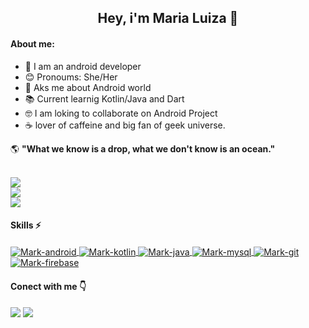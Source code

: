 

<h2 align="center" >Hey, i'm Maria Luiza 👋</h2>

#### About me:
- 📱 I am an android developer
- 😊 Pronoums: She/Her
- 📑 Aks me about Android world
- 📚 Current learnig Kotlin/Java and Dart
- 🤓 I am loking to collaborate on Android Project
- ☕ lover of caffeine and big fan of geek universe.

🌎 **"What we know is a drop, what we don't know is an ocean."**


  <a href="https://github.com/MariaLuiza-CS">
  <br>
  <img src="https://github-readme-stats.vercel.app/api?username=MariaLuiza-CS&show_icons=true&theme=radical&include_all_commits=true&count_private=true"/>
  <br>
  <img src="https://github-readme-stats.vercel.app/api/top-langs/?username=MariaLuiza-CS&layout=compact&langs_count=7&theme=radical"/>
  <br>
  <img src="https://github-readme-stats.vercel.app/api/wakatime?username=MariaLuizaCS&theme=radical"/>
  </a>

#### Skills ⚡
<div style="display: inline_block">
   <a href="https://github.com/MariaLuiza-CS">
  <img align="center" alt="Mark-android"  src="https://img.shields.io/badge/Android_Studio-3DDC84?style=for-the-badge&logo=android-studio&logoColor=white">
  <img align="center" alt="Mark-kotlin" src="https://img.shields.io/badge/Kotlin-0095D5?&style=for-the-badge&logo=kotlin&logoColor=white">
  <img align="center" alt="Mark-java" src="https://img.shields.io/badge/Java-ED8B00?style=for-the-badge&logo=java&logoColor=white">
  <img align="center" alt="Mark-mysql" src="https://img.shields.io/badge/MySQL-00000F?style=for-the-badge&logo=mysql&logoColor=white">
  <img align="center" alt="Mark-git" src="https://img.shields.io/badge/GIT-E44C30?style=for-the-badge&logo=git&logoColor=white">
  <img align="center" alt="Mark-firebase" src="https://img.shields.io/badge/firebase-ffca28?style=for-the-badge&logo=firebase&logoColor=black">
  </a>
</div>
 
 #### Conect with me 👇
 
 <div>
  <a href="https://www.linkedin.com/in/marialuiza-0/" target="_blank"><img src="https://img.shields.io/badge/LinkedIn-0077B5?style=for-the-badge&logo=linkedin&logoColor=white" target="_blank"></a> 
  <a href = "mailto:m.luiza1843@gmail.com"><img src="https://img.shields.io/badge/Gmail-D14836?style=for-the-badge&logo=gmail&logoColor=white" target="_blank"></a>
 </div>
 

